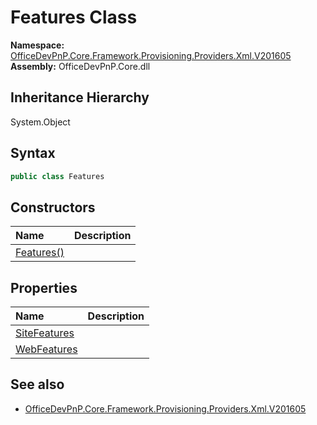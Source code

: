 # Features Class
  

**Namespace:** [OfficeDevPnP.Core.Framework.Provisioning.Providers.Xml.V201605](OfficeDevPnP.Core.Framework.Provisioning.Providers.Xml.V201605.md)  
**Assembly:** OfficeDevPnP.Core.dll  
## Inheritance Hierarchy
System.Object  
## Syntax
```C#
public class Features
```
## Constructors
|**Name**|**Description**|
|:-----|:-----|
| [Features()](OfficeDevPnP.Core.Framework.Provisioning.Providers.Xml.V201605.Features.ctor1.md) |  
## Properties
|**Name**|**Description**|
|:-----|:-----|
| [SiteFeatures](OfficeDevPnP.Core.Framework.Provisioning.Providers.Xml.V201605.Features.SiteFeatures.md) | 
| [WebFeatures](OfficeDevPnP.Core.Framework.Provisioning.Providers.Xml.V201605.Features.WebFeatures.md) | 
## See also
- [OfficeDevPnP.Core.Framework.Provisioning.Providers.Xml.V201605](OfficeDevPnP.Core.Framework.Provisioning.Providers.Xml.V201605.md)
